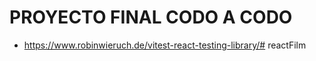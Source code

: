 # PROYECTO FINAL CODO A CODO

- https://www.robinwieruch.de/vitest-react-testing-library/# reactFilm
